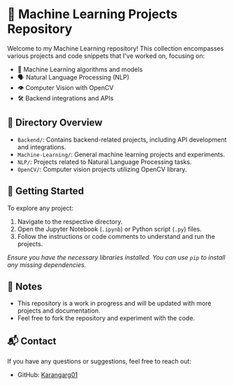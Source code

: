 # 🧠 Machine Learning Projects Repository

Welcome to my Machine Learning repository! This collection encompasses various projects and code snippets that I've worked on, focusing on:

- 🤖 Machine Learning algorithms and models
- 🗣️ Natural Language Processing (NLP)
- 👁️ Computer Vision with OpenCV
- 🛠️ Backend integrations and APIs

## 📂 Directory Overview

- `Backend/`: Contains backend-related projects, including API development and integrations.
- `Machine-Learning/`: General machine learning projects and experiments.
- `NLP/`: Projects related to Natural Language Processing tasks.
- `OpenCV/`: Computer vision projects utilizing OpenCV library.

## 🚀 Getting Started

To explore any project:

1. Navigate to the respective directory.
2. Open the Jupyter Notebook (`.ipynb`) or Python script (`.py`) files.
3. Follow the instructions or code comments to understand and run the projects.

*Ensure you have the necessary libraries installed. You can use `pip` to install any missing dependencies.*

## 📌 Notes

- This repository is a work in progress and will be updated with more projects and documentation.
- Feel free to fork the repository and experiment with the code.

## 📬 Contact

If you have any questions or suggestions, feel free to reach out:

- GitHub: [Karangarg01](https://github.com/Karangarg01)
